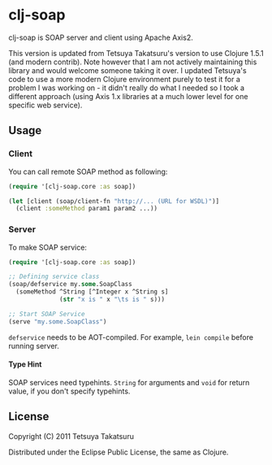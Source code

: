 # clj-soap

clj-soap is SOAP server and client using Apache Axis2.

This version is updated from Tetsuya Takatsuru's version to use Clojure 1.5.1 (and modern contrib). Note however that I am not actively maintaining this library and would welcome someone taking it over. I updated Tetsuya's code to use a more modern Clojure environment purely to test it for a problem I was working on - it didn't really do what I needed so I took a different approach (using Axis 1.x libraries at a much lower level for one specific web service).

## Usage

### Client

You can call remote SOAP method as following:
```clojure
(require '[clj-soap.core :as soap])

(let [client (soap/client-fn "http://... (URL for WSDL)")]
  (client :someMethod param1 param2 ...))
```
### Server

To make SOAP service:
```clojure
(require '[clj-soap.core :as soap])

;; Defining service class
(soap/defservice my.some.SoapClass
  (someMethod ^String [^Integer x ^String s]
              (str "x is " x "\ts is " s)))

;; Start SOAP Service
(serve "my.some.SoapClass")
```
`defservice` needs to be AOT-compiled.
For example, `lein compile` before running server.

#### Type Hint

SOAP services need typehints.
`String` for arguments and `void` for return value,
if you don't specify typehints.

## License

Copyright (C) 2011 Tetsuya Takatsuru

Distributed under the Eclipse Public License, the same as Clojure.

